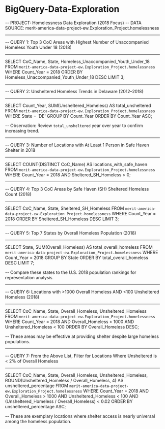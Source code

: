 # BigQuery-Data-Exploration
-- PROJECT: Homelessness Data Exploration (2018 Focus)
-- DATA SOURCE: merit-america-data-project-ew.Exploration_Project.homelessness

-- --------------------------------------------------------------------------------
-- QUERY 1: Top 3 CoC Areas with Highest Number of Unaccompanied Homeless Youth Under 18 (2018)
-- --------------------------------------------------------------------------------
SELECT 
  CoC_Name,
  State,
  Homeless_Unaccompanied_Youth_Under_18
FROM 
  `merit-america-data-project-ew.Exploration_Project.homelessness`
WHERE 
  Count_Year = 2018
ORDER BY 
  Homeless_Unaccompanied_Youth_Under_18 DESC
LIMIT 3;

-- --------------------------------------------------------------------------------
-- QUERY 2: Unsheltered Homeless Trends in Delaware (2012–2018)
-- --------------------------------------------------------------------------------
SELECT 
  Count_Year,
  SUM(Unsheltered_Homeless) AS total_unsheltered
FROM 
  `merit-america-data-project-ew.Exploration_Project.homelessness`
WHERE 
  State = 'DE'
GROUP BY 
  Count_Year
ORDER BY 
  Count_Year ASC;

-- Observation: Review `total_unsheltered` year over year to confirm increasing trend.

-- --------------------------------------------------------------------------------
-- QUERY 3: Number of Locations with At Least 1 Person in Safe Haven Shelter in 2018
-- --------------------------------------------------------------------------------
SELECT 
  COUNT(DISTINCT CoC_Name) AS locations_with_safe_haven
FROM 
  `merit-america-data-project-ew.Exploration_Project.homelessness`
WHERE 
  Count_Year = 2018
  AND Sheltered_SH_Homeless > 0;

-- --------------------------------------------------------------------------------
-- QUERY 4: Top 3 CoC Areas by Safe Haven (SH) Sheltered Homeless Count (2018)
-- --------------------------------------------------------------------------------
SELECT 
  CoC_Name,
  State,
  Sheltered_SH_Homeless
FROM 
  `merit-america-data-project-ew.Exploration_Project.homelessness`
WHERE 
  Count_Year = 2018
ORDER BY 
  Sheltered_SH_Homeless DESC
LIMIT 3;

-- --------------------------------------------------------------------------------
-- QUERY 5: Top 7 States by Overall Homeless Population (2018)
-- --------------------------------------------------------------------------------
SELECT 
  State,
  SUM(Overall_Homeless) AS total_overall_homeless
FROM 
  `merit-america-data-project-ew.Exploration_Project.homelessness`
WHERE 
  Count_Year = 2018
GROUP BY 
  State
ORDER BY 
  total_overall_homeless DESC
LIMIT 7;

-- Compare these states to the U.S. 2018 population rankings for representation analysis.

-- --------------------------------------------------------------------------------
-- QUERY 6: Locations with >1000 Overall Homeless AND <100 Unsheltered Homeless (2018)
-- --------------------------------------------------------------------------------
SELECT 
  CoC_Name,
  State,
  Overall_Homeless,
  Unsheltered_Homeless
FROM 
  `merit-america-data-project-ew.Exploration_Project.homelessness`
WHERE 
  Count_Year = 2018
  AND Overall_Homeless > 1000
  AND Unsheltered_Homeless < 100
ORDER BY 
  Overall_Homeless DESC;

-- These areas may be effective at providing shelter despite large homeless populations.

-- --------------------------------------------------------------------------------
-- QUERY 7: From the Above List, Filter for Locations Where Unsheltered is < 2% of Overall Homeless
-- --------------------------------------------------------------------------------
SELECT 
  CoC_Name,
  State,
  Overall_Homeless,
  Unsheltered_Homeless,
  ROUND(Unsheltered_Homeless / Overall_Homeless, 4) AS unsheltered_percentage
FROM 
  `merit-america-data-project-ew.Exploration_Project.homelessness`
WHERE 
  Count_Year = 2018
  AND Overall_Homeless > 1000
  AND Unsheltered_Homeless < 100
  AND (Unsheltered_Homeless / Overall_Homeless) < 0.02
ORDER BY 
  unsheltered_percentage ASC;

-- These are exemplary locations where shelter access is nearly universal among the homeless population.
